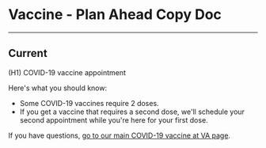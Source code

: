 # Vaccine - Plan Ahead Copy Doc
---

## Current

(H1) COVID-19 vaccine appointment


Here's what you should know:

-  	Some COVID-19 vaccines require 2 doses.
-  	If you get a vaccine that requires a second dose, we'll schedule your second appointment while you're here for your first dose.


If you have questions, [go to our main COVID-19 vaccine at VA page](link).
